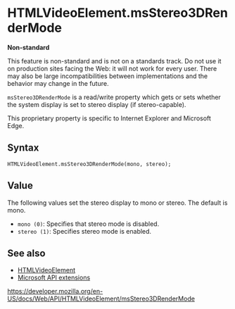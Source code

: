 HTMLVideoElement.msStereo3DRenderMode
=====================================

**Non-standard**

This feature is non-standard and is not on a standards track. Do not use it on production sites facing the Web: it will not work for every user. There may also be large incompatibilities between implementations and the behavior may change in the future.

`msStereo3DRenderMode` is a read/write property which gets or sets whether the system display is set to stereo display (if stereo-capable).

This proprietary property is specific to Internet Explorer and Microsoft Edge.

Syntax
------

    HTMLVideoElement.msStereo3DRenderMode(mono, stereo);

Value
-----

The following values set the stereo display to mono or stereo. The default is mono.

-   `mono (0)`: Specifies that stereo mode is disabled.
-   `stereo (1)`: Specifies stereo mode is enabled.

See also
--------

-   [HTMLVideoElement](../htmlvideoelement)
-   [Microsoft API extensions](../microsoft_extensions)

<a href="https://developer.mozilla.org/en-US/docs/Web/API/HTMLVideoElement/msStereo3DRenderMode" class="_attribution-link">https://developer.mozilla.org/en-US/docs/Web/API/HTMLVideoElement/msStereo3DRenderMode</a>
